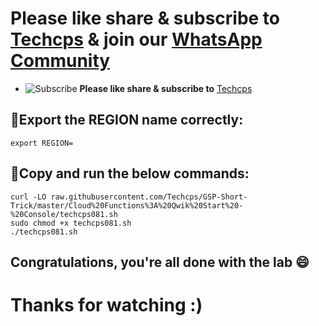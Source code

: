 

# Please like share & subscribe to [Techcps](https://www.youtube.com/@techcps) & join our [WhatsApp Community](https://whatsapp.com/channel/0029Va9nne147XeIFkXYv71A)
- ![Subscribe](image-1.png) **Please like share & subscribe to** [Techcps](https://www.youtube.com/@techcps)


## 🚨Export the REGION name correctly:

```
export REGION=
```

## 🚨Copy and run the below commands:

```
curl -LO raw.githubusercontent.com/Techcps/GSP-Short-Trick/master/Cloud%20Functions%3A%20Qwik%20Start%20-%20Console/techcps081.sh
sudo chmod +x techcps081.sh
./techcps081.sh
```

## Congratulations, you're all done with the lab 😄

# Thanks for watching :)
